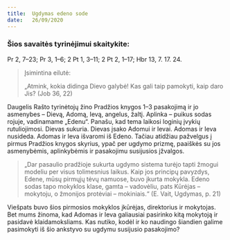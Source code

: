 ```yaml
---
title:  Ugdymas edeno sode
date:   26/09/2020
---
```


### Šios savaitės tyrinėjimui skaitykite:
Pr 2, 7–23; Pr 3, 1–6; 2 Pt 1, 3–11; 2 Pt 2, 1–17; Hbr 13, 7. 17. 24.

> <p>Įsimintina eilutė:</p>
> „Atmink, kokia didinga Dievo galybė! Kas gali taip pamokyti, kaip daro Jis? (Job 36, 22)

Daugelis Rašto tyrinėtojų žino Pradžios knygos 1–3 pasakojimą ir jo asmenybes – Dievą, Adomą, Ievą, angelus, žaltį. Aplinka – puikus sodas rojuje, vadinamame „Edenu“. Panašu, kad tema laikosi loginių įvykių rutuliojimosi. Dievas sukuria. Dievas įsako Adomui ir Ievai. Adomas ir Ieva nusideda. Adomas ir Ieva išvaromi iš Edeno. Tačiau atidžiau pažvelgus į pirmus Pradžios knygos skyrius, ypač per ugdymo prizmę, paaiškės su jos asmenybėmis, aplinkybėmis ir pasakojimu susijusios įžvalgos.

> <p></p>
> „Dar pasaulio pradžioje sukurta ugdymo sistema turėjo tapti žmogui modeliu per visus tolimesnius laikus. Kaip jos principų pavyzdys, Edene, mūsų pirmųjų tėvų namuose, buvo įkurta mokykla. Edeno sodas tapo mokyklos klase, gamta – vadovėliu, pats Kūrėjas – mokytoju, o žmonijos protėviai – mokiniais.“ (E. Vait, Ugdymas, p. 21)

Viešpats buvo šios pirmosios mokyklos įkūrėjas, direktorius ir mokytojas. Bet mums žinoma, kad Adomas ir Ieva galiausiai pasirinko kitą mokytoją ir pasidavė klaidamoksliams. Kas nutiko, kodėl ir ko naudingo šiandien galime pasimokyti iš šio ankstyvo su ugdymu susijusio pasakojimo?